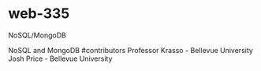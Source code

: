 # web-335
NoSQL/MongoDB

NoSQL and MongoDB #contributors Professor Krasso - Bellevue University Josh Price - Bellevue University
